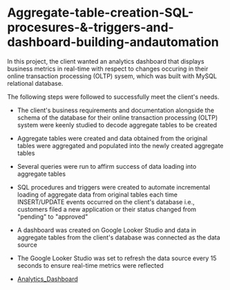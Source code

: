 # Aggregate-table-creation-SQL-procesures-&-triggers-and-dashboard-building-andautomation

In this project, the client wanted an analytics dashboard that displays business metrics in real-time with respect to changes occuring in their online transaction processing (OLTP) sysem, which was built with MySQL relational database.

The following steps were followed to successfully meet the client's needs.

- The client's business requirements and documentation alongside the schema of the database for their online transaction processing (OLTP) system were keenly studied to decode aggregate tables to be created
- Aggregate tables were created and data obtained from the original tables were aggregated and populated into the newly created aggregate tables
- Several queries were run to affirm success of data loading into aggregate tables
- SQL procedures and triggers were created to automate incremental loading of aggregate data from original tables each time INSERT/UPDATE events occurred on the client's database  i.e., customers filed a new application or their status changed from "pending" to "approved"
- A dashboard was created on Google Looker Studio and data in aggregate tables from the client's database was connected as the data source
- The Google Looker Studio was set to refresh the data source every 15 seconds to ensure real-time metrics were reflected 

- [Analytics_Dashboard](https://lookerstudio.google.com/reporting/0ba11fc9-d327-4932-8c10-8f25d8999c02/page/VUACD)
